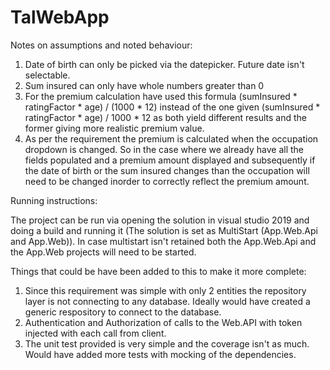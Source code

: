 # TalWebApp

Notes on assumptions and noted behaviour:

1) Date of birth can only be picked via the datepicker. Future date isn't selectable.
2) Sum insured can only have whole numbers greater than 0
3) For the premium calculation have used this formula (sumInsured * ratingFactor * age) / (1000 * 12) instead of the one given (sumInsured * ratingFactor * age) / 1000 * 12 as both yield different results and the former giving more realistic premium value.
3) As per the requirement the premium is calculated when the occupation dropdown is changed. So in the case where we already have all the fields populated and a premium amount displayed and subsequently if the date of birth or the sum insured changes than the occupation will need to be changed inorder to correctly reflect the premium amount.

Running instructions:

The project can be run via opening the solution in visual studio 2019 and doing a build and running it (The solution is set as MultiStart (App.Web.Api and App.Web)). 
In case multistart isn't retained both the App.Web.Api and the App.Web projects will need to be started.


Things that could be have been added to this to make it more complete:

1) Since this requirement was simple with only 2 entities the repository layer is not connecting to any database. Ideally would have created a generic respository to connect to the database.
2) Authentication and Authorization of calls to the Web.API with token injected with each call from client.
3) The unit test provided is very simple and the coverage isn't as much. Would have added more tests with mocking of the dependencies. 



